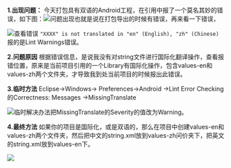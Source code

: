 **1.出现问题：**
今天打包具有双语的Android工程，在引用中报了一个莫名其妙的错误，如下图：![问题出现](http://upload-images.jianshu.io/upload_images/1346485-9f5db7fa9ddc3794?imageMogr2/auto-orient/strip%7CimageView2/2/w/1240)也就是说在打包导出的时候有错误，再来看一下错误，

![查看错误](http://upload-images.jianshu.io/upload_images/1346485-7f4f372bce484193?imageMogr2/auto-orient/strip%7CimageView2/2/w/1240)
`"XXXX" is not translated in "en" (English), "zh" (Chinese)`报的是Lint Warnings错误。

**2.问题原因**
根据错误信息，是说我没有对string文件进行国际化翻译操作，查看报错位置，原来是当前项目引用的一个Library有国际化操作，包含values-en和values-zh两个文件夹，才导致我到处当前项目的时候报出此错误。

**3.临时方法**
Eclipse-&gt;Windows-&gt; Preferences-&gt;Android -&gt;Lint Error Checking的Correctness: Messages -&gt;MissingTranslate

![临时解决办法](http://upload-images.jianshu.io/upload_images/1346485-91bc4d9d675bd8ae?imageMogr2/auto-orient/strip%7CimageView2/2/w/1240)把MissingTranslate的Severity的值改为Warning。

**4.最终方法**
如果你的项目是国际化，或是双语的，那么在项目中创建values-en和values-zh两个文件夹，然后把中文的string.xml放到values-zh问价夹下，把英文的string.xml放到values-en下。

![](http://upload-images.jianshu.io/upload_images/1346485-b68b95be37fc455e.jpg?imageMogr2/auto-orient/strip%7CimageView2/2/w/1240)